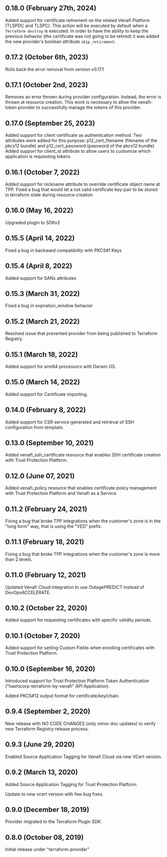 ## 0.18.0 (February 27th, 2024)
Added support for certificate retirement on the related Venafi Platform (TLSPDC and TLSPC). This action will be executed by default when a `Terraform destroy` is executed.
In order to have the ability to keep the previous behavior (the certificate was not going to be retired) it was added the new provider's boolean attribute `skip_retirement`.

## 0.17.2 (October 6th, 2023)
Rolls back the error removal from version v0.17.1

## 0.17.1 (October 2nd, 2023)
Removes an error thrown during provider configuration. Instead, the error is thrown at resource creation.
This work is necessary to allow the venafi-token provider to successfully manage the tokens of this provider.

## 0.17.0 (September 25, 2023)
Added support for client certificate as authentication method. Two attributes were added for this purpose: p12_cert_filename (filename of the pkcs12 bundle) and p12_cert_password (password of the pkcs12 bundle)
Added support for client_id attribute to allow users to customize which application is requesting tokens 

## 0.16.1 (October 7, 2022)
Added support for nickname attribute to override certificate object name at TPP.
Fixed a bug that would let a not valid certificate key-pair to be stored in terraform state during resource creation

## 0.16.0 (May 16, 2022)
Upgraded plugin to SDKv2

## 0.15.5 (April 14, 2022)

Fixed a bug in backward compatibility with PKCS#1 Keys

## 0.15.4 (April 8, 2022)

Added support for SANs attributes

## 0.15.3 (March 31, 2022)

Fixed a bug in expiration_window behavior

## 0.15.2 (March 21, 2022)

Resolved issue that prevented provider from being published to Terraform Registry

## 0.15.1 (March 18, 2022)

Added support for arm64 processors with Darwin OS.

## 0.15.0 (March 14, 2022)

Added support for Certificate importing.

## 0.14.0 (February 8, 2022)

Added support for CSR service generated and retrieval of SSH configuration from template.

## 0.13.0 (September 10, 2021)

Added venafi_ssh_certificate resource that enables SSH certificate creation with Trust Protection Platform.

## 0.12.0 (June 07, 2021)

Added venafi_policy resource that enables certificate policy management with Trust Protection Platform and Venafi as a Service.

## 0.11.2 (February 24, 2021)

Fixing a bug that broke TPP integrations when the customer's zone is in the "long form" way, that is using the "VED" prefix.

## 0.11.1 (February 18, 2021)

Fixing a bug that broke TPP integrations when the customer's zone is more than 2 levels.

## 0.11.0 (February 12, 2021)

Updated Venafi Cloud integration to use OutagePREDICT instead of DevOpsACCELERATE.

## 0.10.2 (October 22, 2020)

Added support for requesting certificates with specific validity periods.

## 0.10.1 (October 7, 2020)

Added support for setting Custom Fields when enrolling certificates with Trust Protection Platform.

## 0.10.0 (September 16, 2020)

Introduced support for Trust Protection Platform Token Authentication ("hashicorp-terraform-by-venafi" API Application).

Added PKCS#12 output format for certificate/key/chain.

## 0.9.4 (September 2, 2020)

New release with NO CODE CHANGES (only minor doc updates) to verify new Terraform Registry release process.

## 0.9.3 (June 29, 2020)

Enabled Source Application Tagging for Venafi Cloud via new VCert version.

## 0.9.2 (March 13, 2020)

Added Source Application Tagging for Trust Protection Platform.

Update to new vcert version with few bug fixes.

## 0.9.0 (December 18, 2019)

Provider migrated to the Terraform Plugin SDK.

## 0.8.0 (October 08, 2019)

Initial release under "terraform-provider"
